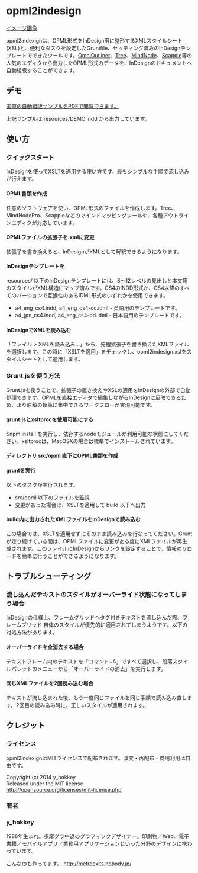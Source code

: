 # opml2indesign

[イメージ画像](https://github.com/hokkey/opml2indesign/blob/master/images/top.png?raw=true)

opml2indexignは、OPML形式をInDesign用に整形するXMLスタイルシート(XSL)と、便利なタスクを設定したGruntfile、セッティング済みのInDesignテンプレートでできたツールです。[OmniOutliner](http://www.omnigroup.com/omnioutliner)、[Tree](http://www.topoftree.jp/tree/)、[MindNode](http://mindnode.com/)、[Scapple](https://www.literatureandlatte.com/scapple.php)等の人気のエディタから出力したOPML形式のデータを、InDesignのドキュメントへ自動組版することができます。

## デモ

[実際の自動組版サンプルをPDFで閲覧できます。](https://github.com/hokkey/opml2indesign/blob/master/DEMO.pdf?raw=true)

上記サンプルは resources/DEMO.indd から出力しています。

## 使い方

### クイックスタート

InDesignを使ってXSLTを適用する使い方です。最もシンプルな手順で流し込みが行えます。

#### OPML書類を作成

任意のソフトウェアを使い、OPML形式のファイルを作成します。Tree、MindNodePro、Scappleなどのマインドマッピングツールや、各種アウトラインエディタが対応しています。

#### OPMLファイルの拡張子を.xmlに変更

拡張子を書き換えると、InDesignがXMLとして解釈できるようになります。

#### InDesignテンプレートを
resources/ 以下のInDesignテンプレートには、8〜12レベルの見出しと本文用のスタイルがXML構造にマップ済みです。CS4のINDD形式か、CS4以降のすべてのバージョンで互換性のあるIDML形式のいずれかを使用できます。

* a4_eng_cs4.indd, a4_eng_cs4-cc.idml - 英語用のテンプレートです。
* a4_jpn_cs4.indd, a4_eng_cs4-dd.idml - 日本語用のテンプレートです。

#### InDesignでXMLを読み込む

「ファイル > XMLを読み込み...」から、先程拡張子を書き換えたXMLファイルを選択します。この時に「XSLTを適用」をチェックし、opml2indesign.xslをスタイルシートとして適用します。

### Grunt.jsを使う方法

Grunt.jsを使うことで、拡張子の置き換えやXSLの適用をInDesignの外部で自動処理できます。OPMLを直接エディタで編集しながらInDesignに反映できるため、より原稿の執筆に集中できるワークフローが実現可能です。

#### grunt.jsとxsltprocを使用可能にする

$npm install を実行し、依存するnodeモジュールが利用可能な状態にしてください。xsltprocは、MacOSXの場合は標準でインストールされています。

#### ディレクトリ src/opml 直下にOPML書類を作成

#### gruntを実行

以下のタスクが実行されます。

* src/opml 以下のファイルを監視
* 変更があった場合は、XSLTを適用して build 以下へ出力

#### build内に出力されたXMLファイルをInDesignで読み込む

この場合では、XSLTを適用せずにそのまま読み込みを行なってください。Gruntが走り続けている間は、OPMLファイルに変更がある度にXMLファイルが再生成されます。このファイルにInDesignからリンクを設定することで、情報のリロードを簡単に行うことができるようになります。

## トラブルシューティング

### 流し込んだテキストのスタイルがオーバーライド状態になってしまう場合

InDesignの仕様上、フレームグリッドへタグ付きテキストを流し込んだ際、フレームブリッド
自体のスタイルが優先的に適用されてしまうようです。以下の対処方法があります。

#### オーバーライドを全消去する場合

テキストフレーム内のテキストを「コマンド+A」ですべて選択し、段落スタイルパレットのメニューから「オーバーライドの消去」を実行します。

#### 同じXMLファイルを2回読み込む場合

テキストが流し込まれた後、もう一度同じファイルを同じ手順で読み込み直します。2回目の読み込み時に、正しいスタイルが適用されます。

## クレジット

### ライセンス

opml2indexignはMITライセンスで配布されます。改変・再配布・商用利用は自由です。


Copyright (c) 2014 y_hokkey  
Released under the MIT license  
http://opensource.org/licenses/mit-license.php

### 著者

### y_hokkey

1988年生まれ。多摩グラ中退のグラフィックデザイナー。印刷物／Web／電子書籍／モバイルアプリ／業務用アプリケーションといった分野のデザインに携わっています。

こんなのも作ってます。
http://metroexits.nobody.jp/

